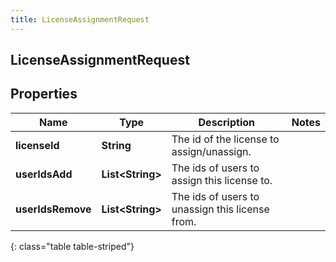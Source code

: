 ```yaml
---
title: LicenseAssignmentRequest
---
```

## LicenseAssignmentRequest


## Properties

| Name | Type | Description | Notes |
| ------------ | ------------- | ------------- | ------------- |
| **licenseId** | **String** | The id of the license to assign/unassign. |  |
| **userIdsAdd** | **List&lt;String&gt;** | The ids of users to assign this license to. |  |
| **userIdsRemove** | **List&lt;String&gt;** | The ids of users to unassign this license from. |  |
{: class="table table-striped"}



